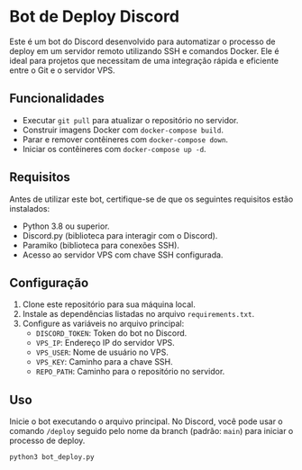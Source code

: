 # Bot de Deploy Discord

Este é um bot do Discord desenvolvido para automatizar o processo de deploy em um servidor remoto utilizando SSH e comandos Docker. Ele é ideal para projetos que necessitam de uma integração rápida e eficiente entre o Git e o servidor VPS.

## Funcionalidades

- Executar `git pull` para atualizar o repositório no servidor.
- Construir imagens Docker com `docker-compose build`.
- Parar e remover contêineres com `docker-compose down`.
- Iniciar os contêineres com `docker-compose up -d`.

## Requisitos

Antes de utilizar este bot, certifique-se de que os seguintes requisitos estão instalados:

- Python 3.8 ou superior.
- Discord.py (biblioteca para interagir com o Discord).
- Paramiko (biblioteca para conexões SSH).
- Acesso ao servidor VPS com chave SSH configurada.

## Configuração

1. Clone este repositório para sua máquina local.
2. Instale as dependências listadas no arquivo `requirements.txt`.
3. Configure as variáveis no arquivo principal:
   - `DISCORD_TOKEN`: Token do bot no Discord.
   - `VPS_IP`: Endereço IP do servidor VPS.
   - `VPS_USER`: Nome de usuário no VPS.
   - `VPS_KEY`: Caminho para a chave SSH.
   - `REPO_PATH`: Caminho para o repositório no servidor.

## Uso

Inicie o bot executando o arquivo principal. No Discord, você pode usar o comando `/deploy` seguido pelo nome da branch (padrão: `main`) para iniciar o processo de deploy.

```bash
python3 bot_deploy.py

